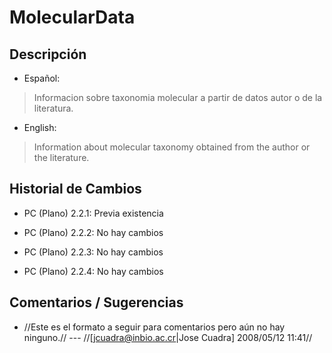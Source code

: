 # MolecularData #

## Descripción ##
  * Español:
> Informacion sobre taxonomia molecular a partir de datos autor o de la literatura.

  * English:
> Information about molecular taxonomy obtained from the author or the literature.

## Historial de Cambios ##
  * PC (Plano) 2.2.1: Previa existencia

  * PC (Plano) 2.2.2: No hay cambios

  * PC (Plano) 2.2.3: No hay cambios

  * PC (Plano) 2.2.4: No hay cambios


## Comentarios / Sugerencias ##

  * //Este es el formato a seguir para comentarios pero aún no hay ninguno.// --- //[jcuadra@inbio.ac.cr|Jose Cuadra] 2008/05/12 11:41//
